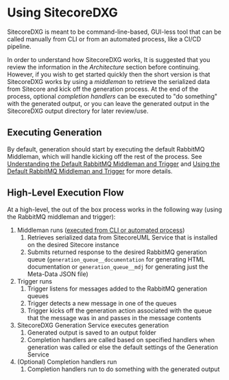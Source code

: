 # Using SitecoreDXG

SitecoreDXG is meant to be command-line-based, GUI-less tool that can be called manually from CLI or from an automated process, like a CI/CD pipeline.

In order to understand how SitecoreDXG works, It is suggested that you review the information in the _Architecture_ section before continuing. However, if you wish to get started quickly then the short version is that SitecoreDXG works by using a _middleman_ to retrieve the serialized data from Sitecore and kick off the generation process. At the end of the process, optional _completion handlers_ can be executed to "do something" with the generated output, or you can leave the generated output in the SitecoreDXG output directory for later review/use.

## Executing Generation

By default, generation should start by executing the default RabbitMQ Middleman, which will handle kicking off the rest of the process. See [Understanding the Default RabbitMQ Middleman and Trigger](/architecture/components-overview/understanding-the-default-rabbitmq-middleman-and-trigger.md) and [Using the Default RabbitMQ Middleman and Trigger](/getting-started/using-sitecoredxg/using-the-default-rabbitmq-middleman-and-trigger.md) for more details.

## High-Level Execution Flow

At a high-level, the out of the box process works in the following way \(using the RabbitMQ middleman and trigger\):

1. Middleman runs \([executed from CLI or automated process](/getting-started/using-sitecoredxg/using-the-default-rabbitmq-middleman-and-trigger.md)\)
   1. Retrieves serialized data from SitecoreUML Service that is installed on the desired Sitecore instance
   2. Submits returned response to the desired RabbitMQ generation queue \(`generation_queue__documentation` for generating HTML documentation or `generation_queue__mdj` for generating just the Meta-Data JSON file\)
2. Trigger runs
   1. Trigger listens for messages added to the RabbitMQ generation queues
   2. Trigger detects a new message in one of the queues
   3. Trigger kicks off the generation action associated with the queue that the message was in and passes in the message contents
3. SitecoreDXG Generation Service executes generation
   1. Generated output is saved to an output folder
   2. Completion handlers are called based on specified handlers when generation was called or else the default settings of the Generation Service
4. \(Optional\) Completion handlers run
   1. Completion handlers run to do something with the generated output



